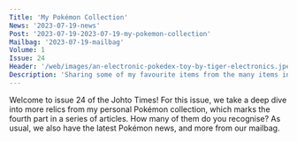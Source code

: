 ```yaml
---
Title: 'My Pokémon Collection'
News: '2023-07-19-news'
Post: '2023-07-19-2023-07-19-my-pokemon-collection'
Mailbag: '2023-07-19-mailbag'
Volume: 1
Issue: 24
Header: '/web/images/an-electronic-pokedex-toy-by-tiger-electronics.jpeg'
Description: 'Sharing some of my favourite items from the many items in my Pokémon collection, plus the latest Pokémon news and more from our mailbag'
---
```

Welcome to issue 24 of the Johto Times! For this issue, we take a deep dive into more relics from my personal Pokémon collection, which marks the fourth part in a series of articles. How many of them do you recognise? As usual, we also have the latest Pokémon news, and more from our mailbag.